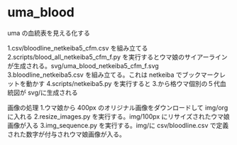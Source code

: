 # uma_blood

uma の血統表を見える化する

1.csv/bloodline_netkeiba5_cfm.csv を組み立てる
2.scripts/blood_all_netkeiba5_cfm_f.py を実行するとウマ娘のサイアーラインが生成される。svg/uma_blood_netkeiba5_cfm_f.svg
3.bloodline_netkeiba5.csv を組み立てる。これは netkeiba でブックマークレットを動かす
4.scripts/netkeiba5.py を実行すると 3.から格ウマ個別の５代血統図が svg/に生成される

画像の処理 1.ウマ娘から 400px のオリジナル画像をダウンロードして img/org に入れる
2.resize_images.py を実行する。img/100px にリサイズされたウマ娘画像が入る
3.img_sequence.py を実行する。img/に csv/bloodline.csv で定義された数字が付与されウマ娘画像が入る。
